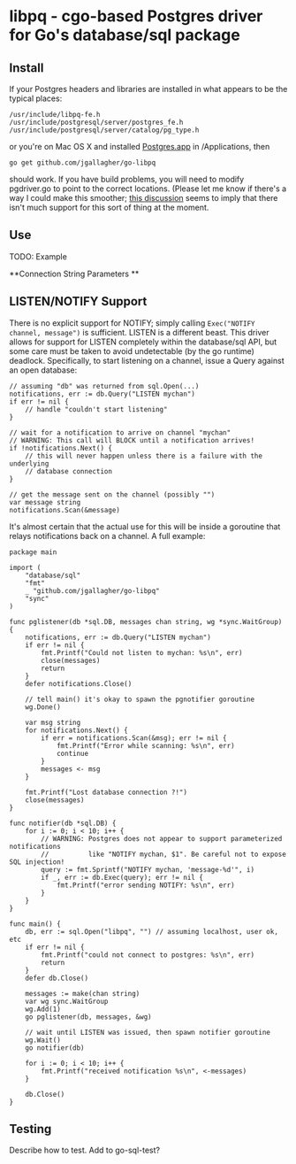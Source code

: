 # libpq - cgo-based Postgres driver for Go's database/sql package

## Install

If your Postgres headers and libraries are installed in what appears to be
the typical places:

	/usr/include/libpq-fe.h
	/usr/include/postgresql/server/postgres_fe.h
	/usr/include/postgresql/server/catalog/pg_type.h

or you're on Mac OS X and installed [Postgres.app](http://postgresapp.com/) in
/Applications, then

	go get github.com/jgallagher/go-libpq

should work. If you have build problems, you will need to modify pgdriver.go to
point to the correct locations. (Please let me know if there's a way I could
make this smoother; [this
discussion](https://groups.google.com/forum/#!msg/golang-nuts/ABK6gcHbBjc/eGlxjrmXzfoJ)
seems to imply that there isn't much support for this sort of thing at the
moment.

## Use

TODO: Example

**Connection String Parameters **

## LISTEN/NOTIFY Support

There is no explicit support for NOTIFY; simply calling `Exec("NOTIFY channel,
message")` is sufficient. LISTEN is a different beast. This driver allows for
support for LISTEN completely within the database/sql API, but some care must
be taken to avoid undetectable (by the go runtime) deadlock. Specifically,
to start listening on a channel, issue a Query against an open database:

	// assuming "db" was returned from sql.Open(...)
	notifications, err := db.Query("LISTEN mychan")
	if err != nil {
		// handle "couldn't start listening"
	}

	// wait for a notification to arrive on channel "mychan"
	// WARNING: This call will BLOCK until a notification arrives!
	if !notifications.Next() {
		// this will never happen unless there is a failure with the underlying
		// database connection
	}

	// get the message sent on the channel (possibly "")
	var message string
	notifications.Scan(&message)

It's almost certain that the actual use for this will be inside a goroutine
that relays notifications back on a channel. A full example:

	package main

	import (
		"database/sql"
		"fmt"
		_ "github.com/jgallagher/go-libpq"
		"sync"
	)

	func pglistener(db *sql.DB, messages chan string, wg *sync.WaitGroup) {
		notifications, err := db.Query("LISTEN mychan")
		if err != nil {
			fmt.Printf("Could not listen to mychan: %s\n", err)
			close(messages)
			return
		}
		defer notifications.Close()

		// tell main() it's okay to spawn the pgnotifier goroutine
		wg.Done()

		var msg string
		for notifications.Next() {
			if err = notifications.Scan(&msg); err != nil {
				fmt.Printf("Error while scanning: %s\n", err)
				continue
			}
			messages <- msg
		}

		fmt.Printf("Lost database connection ?!")
		close(messages)
	}

	func notifier(db *sql.DB) {
		for i := 0; i < 10; i++ {
			// WARNING: Postgres does not appear to support parameterized notifications
			//          like "NOTIFY mychan, $1". Be careful not to expose SQL injection!
			query := fmt.Sprintf("NOTIFY mychan, 'message-%d'", i)
			if _, err := db.Exec(query); err != nil {
				fmt.Printf("error sending NOTIFY: %s\n", err)
			}
		}
	}

	func main() {
		db, err := sql.Open("libpq", "") // assuming localhost, user ok, etc
		if err != nil {
			fmt.Printf("could not connect to postgres: %s\n", err)
			return
		}
		defer db.Close()

		messages := make(chan string)
		var wg sync.WaitGroup
		wg.Add(1)
		go pglistener(db, messages, &wg)

		// wait until LISTEN was issued, then spawn notifier goroutine
		wg.Wait()
		go notifier(db)

		for i := 0; i < 10; i++ {
			fmt.Printf("received notification %s\n", <-messages)
		}

		db.Close()
	}

## Testing

Describe how to test.
Add to go-sql-test?

